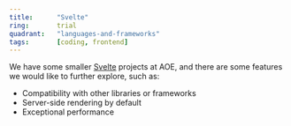 ```yaml
---
title:      "Svelte"
ring:       trial
quadrant:   "languages-and-frameworks"
tags:       [coding, frontend]
---
```


We have some smaller [Svelte](https://svelte.dev/) projects at AOE, and there are some features we would like to further explore, such as:

- Compatibility with other libraries or frameworks
- Server-side rendering by default
- Exceptional performance
